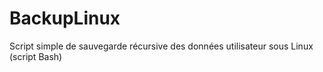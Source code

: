 # BackupLinux
Script simple de sauvegarde récursive des données utilisateur sous Linux (script Bash)
